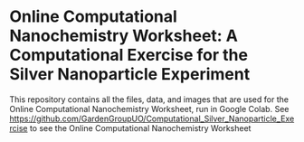 # Online Computational Nanochemistry Worksheet: A Computational Exercise for the Silver Nanoparticle Experiment

This repository contains all the files, data, and images that are used for the Online Computational Nanochemistry Worksheet, run in Google Colab. See https://github.com/GardenGroupUO/Computational_Silver_Nanoparticle_Exercise to see the Online Computational Nanochemistry Worksheet
